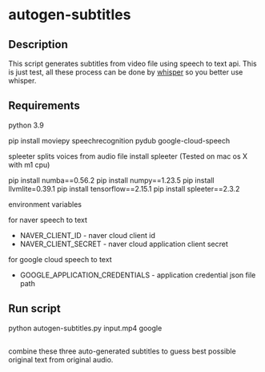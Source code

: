 # autogen-subtitles

## Description

This script generates subtitles from video file using speech to text api.
This is just test, all these process can be done by [whisper](https://github.com/openai/whisper) so you better use whisper.

## Requirements

python 3.9

pip install moviepy speechrecognition pydub google-cloud-speech

spleeter splits voices from audio file
install spleeter (Tested on mac os X with m1 cpu)

pip install numba==0.56.2
pip install numpy==1.23.5
pip install llvmlite=0.39.1
pip install tensorflow==2.15.1
pip install spleeter==2.3.2

environment variables

for naver speech to text

- NAVER_CLIENT_ID - naver cloud client id
- NAVER_CLIENT_SECRET - naver cloud application client secret

for google cloud speech to text

- GOOGLE_APPLICATION_CREDENTIALS - application credential json file path

## Run script

python autogen-subtitles.py input.mp4 google

## 

combine these three auto-generated subtitles to guess best possible original text from original audio.

